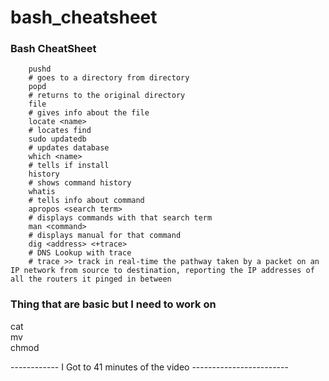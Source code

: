# bash\_cheatsheet

### Bash CheatSheet <a href="#bash-cheatsheet" id="bash-cheatsheet"></a>

```
	pushd
	# goes to a directory from directory
	popd
	# returns to the original directory
	file
	# gives info about the file
	locate <name>
	# locates find
	sudo updatedb
	# updates database
	which <name>
	# tells if install
	history
	# shows command history
	whatis
	# tells info about command
	apropos <search term>
	# displays commands with that search term
	man <command>
	# displays manual for that command
	dig <address> <+trace>
	# DNS Lookup with trace
	# trace >> track in real-time the pathway taken by a packet on an IP network from source to destination, reporting the IP addresses of all the routers it pinged in between
```

### Thing that are basic but I need to work on <a href="#thing-that-are-basic-but-i-need-to-work-on" id="thing-that-are-basic-but-i-need-to-work-on"></a>

cat\
mv\
chmod

\------------ I Got to 41 minutes of the video ------------------------
